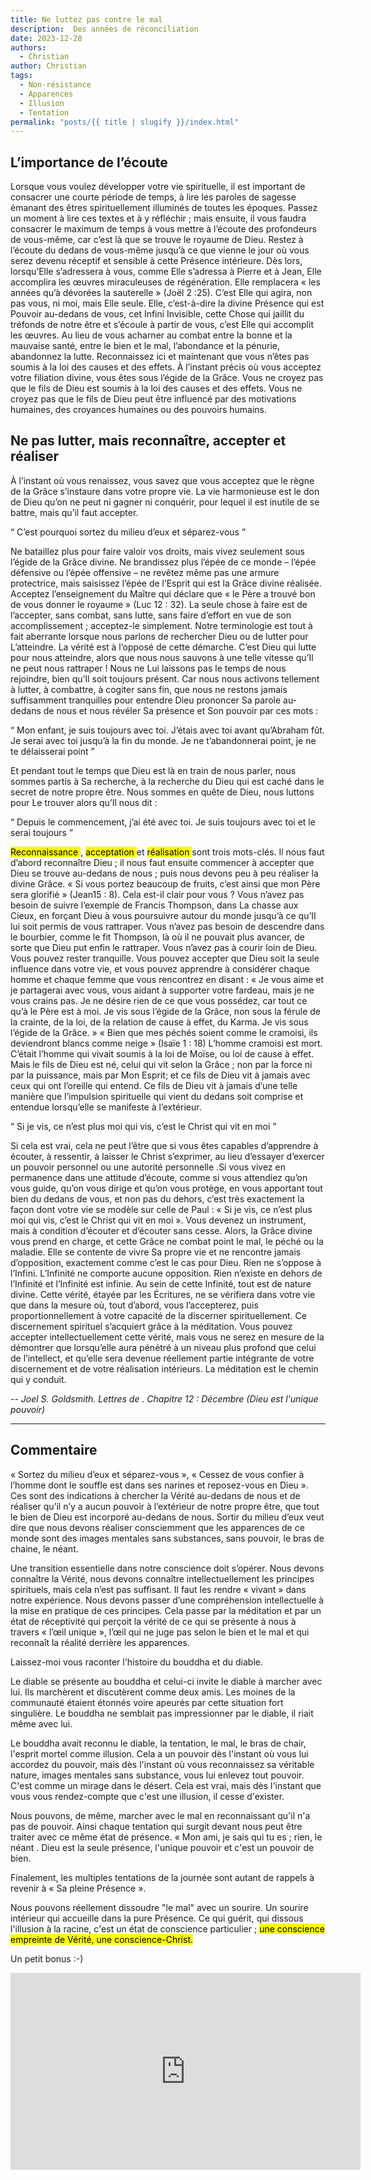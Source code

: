 ```yaml
---
title: Ne luttez pas contre le mal
description:  Des années de réconciliation
date: 2023-12-28
authors:
  - Christian
author: Christian
tags:
  - Non-résistance 
  - Apparences
  - Illusion
  - Tentation
permalink: "posts/{{ title | slugify }}/index.html"
---
```




 ## L’importance de l’écoute
 
Lorsque vous voulez développer votre vie spirituelle, il est important de consacrer une courte période de temps, à lire les paroles de sagesse émanant des êtres spirituellement illuminés de toutes les époques. Passez un moment à lire ces textes et à y réfléchir ; mais ensuite, il vous faudra consacrer le maximum de temps à vous mettre à l’écoute des profondeurs de vous-même, car c’est là que se trouve le royaume de Dieu. Restez à l’écoute du dedans de vous-même jusqu’à ce que vienne le jour où vous serez devenu réceptif et sensible à cette Présence intérieure. Dès lors, lorsqu’Elle s’adressera à vous, comme Elle s’adressa à Pierre et à Jean, Elle accomplira les œuvres miraculeuses de régénération. Elle remplacera « les années qu’à dévorées la sauterelle » (Joël 2 :25). C’est Elle qui agira, non pas vous, ni moi, mais Elle seule. Elle, c’est-à-dire la divine Présence qui est Pouvoir au-dedans de vous, cet Infini Invisible, cette Chose qui jaillit du tréfonds de notre être et s’écoule à partir de vous, c’est Elle qui accomplit les œuvres.
Au lieu de vous acharner au combat entre la bonne et la mauvaise santé, entre le bien et le mal, l’abondance et la pénurie, abandonnez la lutte. Reconnaissez ici et maintenant que vous n’êtes pas soumis à la loi des causes et des effets. À l’instant précis où vous acceptez votre filiation divine, vous êtes sous l’égide de la Grâce. Vous ne croyez pas que le fils de Dieu est soumis à la loi des causes et des effets. Vous ne croyez pas que le fils de Dieu peut être influencé par des motivations humaines, des croyances humaines ou des pouvoirs humains.

 ## Ne pas lutter, mais reconnaître, accepter et réaliser
 
À l’instant où vous renaissez, vous savez que vous acceptez que le règne de la Grâce s’instaure dans votre propre vie. La vie harmonieuse est le don de Dieu qu’on ne peut ni gagner ni conquérir, pour lequel il est inutile de se battre, mais qu’il faut accepter.
 
 <q> C’est pourquoi sortez du milieu d’eux et séparez-vous </q>
 
 Ne bataillez plus pour faire valoir vos droits, mais vivez seulement sous l’égide de la Grâce divine. Ne brandissez plus l’épée de ce monde – l’épée défensive ou l’épée offensive
– ne revêtez même pas une armure protectrice, mais saisissez l’épée de l’Esprit qui est la Grâce divine réalisée. Acceptez l’enseignement du Maître qui déclare que « le Père a trouvé bon de vous donner le royaume » (Luc 12 : 32). La seule chose à faire est de l’accepter, sans combat, sans lutte, sans faire d’effort en vue de son accomplissement ; acceptez-le simplement.
Notre terminologie est tout à fait aberrante lorsque nous parlons de rechercher Dieu ou de lutter pour L’atteindre. La vérité est à l’opposé de cette démarche. C’est Dieu qui lutte pour nous atteindre, alors que nous nous sauvons à une telle vitesse qu’Il ne peut nous rattraper ! Nous ne Lui laissons pas le temps de nous rejoindre, bien qu’Il soit toujours présent. Car nous nous activons tellement à lutter, à combattre, à cogiter sans fin, que nous ne restons jamais suffisamment tranquilles pour entendre Dieu prononcer Sa parole au-dedans de nous et nous révéler Sa présence et Son pouvoir par ces mots : 

<q> Mon enfant, je suis toujours avec toi. J’étais avec toi avant qu’Abraham fût. Je serai avec toi jusqu’à la fin du monde. Je ne t’abandonnerai point, je ne te délaisserai point </q>

Et pendant tout le temps que Dieu est là en train de nous parler, nous sommes partis à Sa recherche, à la recherche du Dieu qui est caché dans le secret de notre propre être. Nous sommes en quête de Dieu, nous luttons pour Le trouver alors qu’Il nous dit : 

<q> Depuis le commencement, j’ai été avec toi. Je suis toujours avec toi et le serai toujours </q>

<mark>Reconnaissance </mark>, <mark>acceptation </mark> et <mark> réalisation </mark>sont trois mots-clés. Il nous faut d’abord reconnaître Dieu ; il nous faut ensuite commencer à accepter que Dieu se trouve au-dedans de nous ; puis nous devons peu à peu réaliser la divine Grâce. « Si vous portez beaucoup de fruits, c’est ainsi que mon Père sera glorifié » (Jean15 : 8). Cela est-il clair pour vous ? Vous n’avez pas besoin de suivre l’exemple de Francis Thompson, dans La chasse aux Cieux, en forçant Dieu à vous poursuivre autour du monde jusqu’à ce qu’II lui soit permis de vous rattraper. Vous n’avez pas besoin de descendre dans le bourbier, comme le fit Thompson, là où il ne pouvait plus avancer, de sorte que Dieu put enfin le rattraper. Vous n’avez pas à courir loin de Dieu. Vous pouvez rester tranquille.
 Vous pouvez accepter que Dieu soit la seule influence dans votre vie, et vous pouvez apprendre à considérer chaque homme et chaque femme que vous rencontrez en disant : « Je vous aime et je partagerai avec vous, vous aidant à supporter votre fardeau, mais je ne vous crains pas. Je ne désire rien de ce que vous possédez, car tout ce qu’à le Père est à moi. Je vis sous l’égide de la Grâce, non sous la férule de la crainte, de la loi, de la relation de cause à effet, du Karma. Je vis sous l’égide de la Grâce. » « Bien que mes péchés soient comme le cramoisi, ils deviendront blancs comme neige » (Isaïe 1 : 18) L’homme cramoisi est mort. C’était l’homme qui vivait soumis à la loi de Moïse, ou loi de cause à effet. Mais le fils de Dieu est né, celui qui vit selon la Grâce ; non par la force ni par la puissance, mais par Mon Esprit; et ce fils de Dieu vit à jamais avec ceux qui ont l’oreille qui entend. Ce fils de Dieu vit à jamais d’une telle manière que l’impulsion spirituelle qui vient du dedans soit comprise et entendue lorsqu’elle se manifeste à l’extérieur.

 <q> Si je vis, ce n’est plus moi qui vis, c’est le Christ qui vit en moi </q> 
 
 Si cela est vrai, cela ne peut l’être que si vous êtes capables d’apprendre à écouter, à ressentir, à laisser le Christ s’exprimer, au lieu d’essayer d’exercer un pouvoir personnel ou une autorité personnelle .Si vous vivez en permanence dans une attitude d’écoute, comme si vous attendiez qu’on vous guide, qu’on vous dirige et qu’on vous protège, en vous apportant tout bien du dedans de vous, et non pas du dehors, c’est très exactement la façon dont votre vie se modèle sur celle de Paul : « Si je vis, ce n’est plus moi qui vis, c’est le Christ qui vit en moi ». Vous devenez un instrument, mais à condition d’écouter et d’écouter sans cesse. Alors, la Grâce divine vous prend en charge, et cette Grâce ne combat point le mal, le péché ou la maladie. Elle se contente de vivre Sa propre vie et ne rencontre jamais d’opposition, exactement comme c’est le cas pour Dieu. Rien ne s’oppose à l’Infini. L’Infinité ne comporte aucune opposition. Rien n’existe en dehors de l’Infinité et l’Infinité est infinie. Au sein de cette Infinité, tout est de nature divine. Cette vérité, étayée par les Écritures, ne se vérifiera dans votre vie que dans la mesure où, tout d’abord, vous l’accepterez, puis proportionnellement à votre capacité de la discerner spirituellement. Ce discernement spirituel s’acquiert grâce à la méditation.
Vous pouvez accepter intellectuellement cette vérité, mais vous ne serez en mesure de la démontrer que lorsqu’elle aura pénétré à un niveau plus profond que celui de l’intellect, et qu’elle sera devenue réellement partie intégrante de votre discernement
et de votre réalisation intérieurs. La méditation est le chemin qui y conduit.

<cite class="poem"> -- Joel S. Goldsmith. Lettres de . Chapitre 12 : Décembre (Dieu est l'unique pouvoir) </cite>

<hr>

## Commentaire
« Sortez du milieu d’eux et séparez-vous », « Cessez de vous confier  à l’homme dont le souffle est dans ses narines et reposez-vous en Dieu ». Ces sont des indications à chercher la Vérité au-dedans de nous et de réaliser qu’il n’y a aucun pouvoir à l’extérieur de notre propre être, que tout le bien de Dieu est incorporé au-dedans de nous. Sortir du milieu d’eux veut dire que nous devons réaliser consciemment que les apparences de ce monde sont des images mentales sans substances, sans pouvoir, le bras de chaine, le néant.

 Une transition essentielle dans notre conscience doit s’opérer. Nous devons connaître la Vérité, nous devons connaître intellectuellement les principes spirituels, mais cela n’est pas suffisant. Il faut les rendre « vivant » dans notre expérience. Nous devons passer d’une compréhension intellectuelle à la mise en pratique de ces principes. Cela passe par la méditation et par un état de réceptivité qui perçoit la vérité de ce qui se présente à nous à travers « l’œil unique », l’œil qui ne juge pas selon le bien et le mal et qui reconnaît la réalité derrière les apparences.  
 
 Laissez-moi vous raconter l'histoire du bouddha et du diable.
 
 Le diable se présente au bouddha et celui-ci invite le diable à marcher avec lui. Ils marchèrent et discutèrent comme deux amis. Les moines de la communauté étaient étonnés voire apeurés par cette situation fort singulière. Le bouddha ne semblait pas impressionner par le diable, il riait même avec lui.
 
 Le bouddha avait reconnu le diable, la tentation, le mal, le bras de chair, l'esprit mortel comme illusion. Cela a un pouvoir dès l'instant où vous lui accordez du pouvoir, mais dès l'instant où vous reconnaissez sa véritable nature, images mentales sans substance, vous lui enlevez tout pouvoir. C'est comme un mirage dans le désert. Cela est vrai, mais dès l'instant que vous vous rendez-compte que c'est une illusion, il cesse d'exister.
 
 Nous pouvons, de même, marcher avec le mal en reconnaissant qu'il n'a pas de pouvoir. Ainsi chaque tentation qui surgit devant nous peut être traiter avec ce même état de présence. « Mon ami, je sais qui tu es ; rien, le néant . Dieu est la seule présence, l'unique pouvoir et c'est un pouvoir de bien.
 
 Finalement, les multiples tentations de la journée sont autant de rappels à revenir à « Sa pleine Présence ».
 
 Nous pouvons réellement dissoudre "le mal" avec un sourire. Un sourire intérieur qui accueille dans la pure Présence. Ce qui guérit, qui dissous l'illusion à la racine, c'est un état de conscience particulier ; <mark> une conscience empreinte de Vérité, une conscience-Christ.</mark>  
 
 Un petit bonus :-)
 
 <div class="video-embed">
 <iframe width="560" height="315" src="https://www.youtube.com/embed/jMxlPS9aK7o?si=22B6CyQqzFfZQslD" title="YouTube video player" frameborder="0" allow="accelerometer; autoplay; clipboard-write; encrypted-media; gyroscope; picture-in-picture; web-share" allowfullscreen></iframe>
 </div>